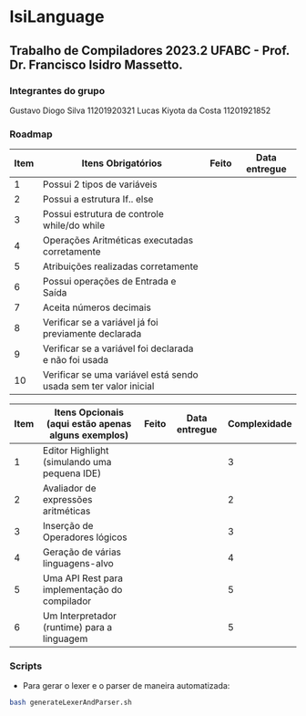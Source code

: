 # IsiLanguage
## Trabalho de Compiladores 2023.2 UFABC - Prof. Dr. Francisco Isidro Massetto.

### Integrantes do grupo

Gustavo Diogo Silva 11201920321
Lucas Kiyota da Costa 11201921852

### Roadmap 

| **Item** | **Itens Obrigatórios**                                           | **Feito** | **Data entregue** |
|----------|------------------------------------------------------------------|-----------|-------------------|
| 1        | Possui 2 tipos de variáveis                                      |           |                   |
| 2        | Possui a estrutura If.. else                                     |           |                   |
| 3        | Possui estrutura de controle while/do while                      |           |                   |
| 4        | Operações Aritméticas executadas corretamente                    |           |                   |
| 5        | Atribuições realizadas corretamente                              |           |                   |
| 6        | Possui operações de Entrada e Saída                              |           |                   |
| 7        | Aceita números decimais                                          |           |                   |
| 8        | Verificar se a variável já foi previamente declarada             |           |                   |
| 9        | Verificar se a variável foi declarada e não foi usada            |           |                   |
| 10       | Verificar se uma variável está sendo usada sem ter valor inicial |           |                   |

| **Item** | **Itens Opcionais (aqui estão apenas alguns exemplos)** | **Feito** | **Data entregue** | Complexidade |
|----------|---------------------------------------------------------|-----------|-------------------|--------------|
| 1        | Editor Highlight (simulando uma pequena IDE)            |           |                   | 3            |
| 2        | Avaliador de expressões aritméticas                     |           |                   | 2            |
| 3        | Inserção de Operadores lógicos                          |           |                   | 3            |
| 4        | Geração de várias linguagens-alvo                       |           |                   | 4            |
| 5        | Uma API Rest para implementação do compilador           |           |                   | 5            |
| 6        | Um Interpretador (runtime) para a linguagem             |           |                   | 5            |

### Scripts

- Para gerar o lexer e o parser de maneira automatizada:

```bash
bash generateLexerAndParser.sh
```